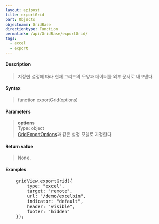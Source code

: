 ```yaml
---
layout: apipost
title: exportGrid
part: Objects
objectname: GridBase
directiontype: Function
permalink: /api/GridBase/exportGrid/
tags:
  - excel
  - export
---
```



#### Description

> 지정한 설정에 따라 현재 그리드의 모양과 데이터를 외부 문서로 내보낸다.  

#### Syntax

> function exportGrid(options)  

#### Parameters

> **options**  
> Type: object  
> [GridExportOptions](/api/types/GridExportOptions/)과 같은 설정 모델로 지정한다.  

#### Return value

> None.

#### Examples 

<pre class="prettyprint">
    gridView.exportGrid({
        type: "excel",
        target: "remote",
        url: "/demo/excelbin",
        indicator: "default",
        header: "visible",
        footer: "hidden"
    });
</pre>

